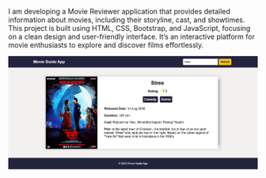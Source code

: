 I am developing a Movie Reviewer application that provides detailed information about movies, including their storyline, cast, and showtimes. This project is built using HTML, CSS, Bootstrap, and JavaScript, focusing on a clean design and user-friendly interface. It’s an interactive platform for movie enthusiasts to explore and discover films effortlessly.

![image alt](https://github.com/Arjun-1104/Movie-Reviewer/blob/main/Screenshot%202024-11-21%20200715.png?raw=true)
